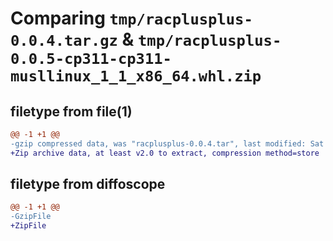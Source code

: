 # Comparing `tmp/racplusplus-0.0.4.tar.gz` & `tmp/racplusplus-0.0.5-cp311-cp311-musllinux_1_1_x86_64.whl.zip`

## filetype from file(1)

```diff
@@ -1 +1 @@
-gzip compressed data, was "racplusplus-0.0.4.tar", last modified: Sat Jun 24 01:12:44 2023, max compression
+Zip archive data, at least v2.0 to extract, compression method=store
```

## filetype from diffoscope

```diff
@@ -1 +1 @@
-GzipFile
+ZipFile
```


